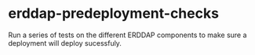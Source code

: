 # erddap-predeployment-checks
Run a series of tests on the different ERDDAP components to make sure a deployment will deploy sucessfuly.
